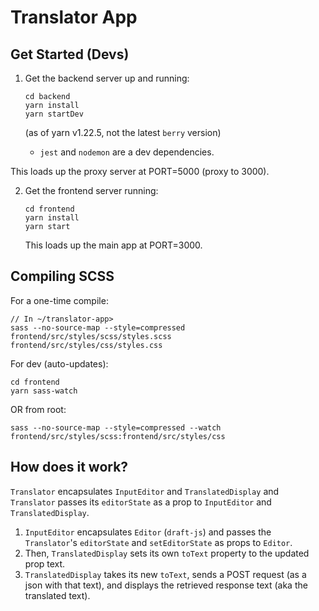 # Translator App

## Get Started (Devs)

1. Get the backend server up and running:

   ```
   cd backend
   yarn install
   yarn startDev
   ```

   (as of yarn v1.22.5, not the latest `berry` version)

   - `jest` and `nodemon` are a dev dependencies.

This loads up the proxy server at PORT=5000 (proxy to 3000).

2. Get the frontend server running:

   ```
   cd frontend
   yarn install
   yarn start
   ```

   This loads up the main app at PORT=3000.

## Compiling SCSS

For a one-time compile:

```
// In ~/translator-app>
sass --no-source-map --style=compressed frontend/src/styles/scss/styles.scss frontend/src/styles/css/styles.css
```

For dev (auto-updates):

```
cd frontend
yarn sass-watch
```

OR from root:

```
sass --no-source-map --style=compressed --watch frontend/src/styles/scss:frontend/src/styles/css
```

## How does it work?

`Translator` encapsulates `InputEditor` and `TranslatedDisplay` and `Translator` passes its `editorState` as a prop to `InputEditor` and `TranslatedDisplay`.

1. `InputEditor` encapsulates `Editor` (`draft-js`) and passes the `Translator`'s `editorState` and `setEditorState` as props to `Editor`.
2. Then, `TranslatedDisplay` sets its own `toText` property to the updated prop text.
3. `TranslatedDisplay` takes its new `toText`, sends a POST request (as a json with that text), and displays the retrieved response text (aka the translated text).
